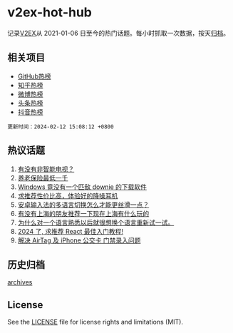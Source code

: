 # v2ex-hot-hub

 记录[V2EX](https://www.v2ex.com/)从 2021-01-06 日至今的热门话题。每小时抓取一次数据，按天[归档](archives)。
 
 ## 相关项目

- [GitHub热榜](https://github.com/lonnyzhang423/github-hot-hub)
- [知乎热榜](https://github.com/lonnyzhang423/zhihu-hot-hub)
- [微博热榜](https://github.com/lonnyzhang423/weibo-hot-hub)
- [头条热榜](https://github.com/lonnyzhang423/toutiao-hot-hub)
- [抖音热榜](https://github.com/lonnyzhang423/douyin-hot-hub)


 `更新时间：2024-02-12 15:08:12 +0800`

## 热议话题

1. [有没有非智能电视？](https://www.v2ex.com/t/1015354)
1. [养老保险最低一千](https://www.v2ex.com/t/1015333)
1. [Windows 竟没有一个匹敌 downie 的下载软件](https://www.v2ex.com/t/1015380)
1. [求推荐性价比高，体验好的降噪耳机](https://www.v2ex.com/t/1015338)
1. [安卓输入法的多语言切换怎么才能更丝滑一点？](https://www.v2ex.com/t/1015349)
1. [有没有上海的朋友推荐一下现在上海有什么玩的](https://www.v2ex.com/t/1015384)
1. [为什么对一个语言熟悉以后就很想换个语言重新试一试。](https://www.v2ex.com/t/1015368)
1. [2024 了, 求推荐 React 最佳入门教程!](https://www.v2ex.com/t/1015369)
1. [解决 AirTag 及 iPhone 公交卡 门禁录入问题](https://www.v2ex.com/t/1015346)

## 历史归档

[archives](archives)

## License

See the [LICENSE](LICENSE) file for license rights and limitations (MIT).
